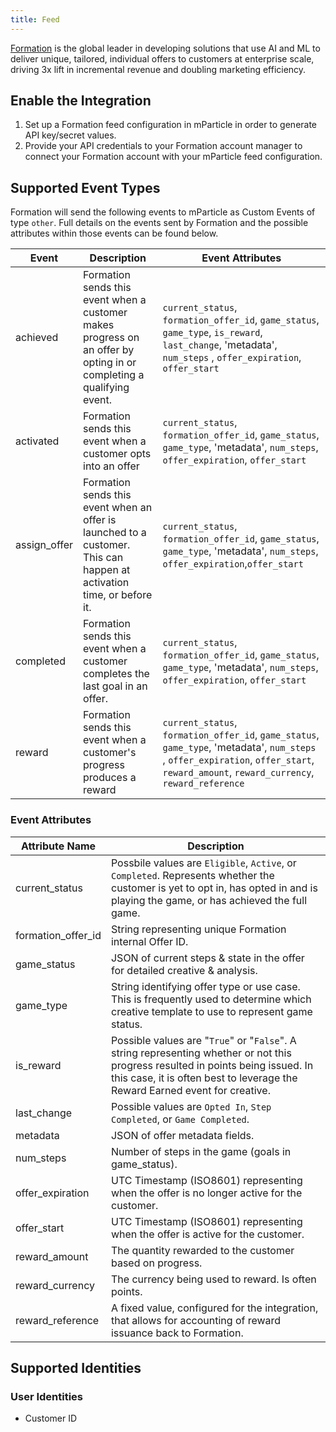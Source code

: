 ```yaml
---
title: Feed
---
```


[Formation](https://formation.ai/) is the global leader in developing solutions that use AI and ML to deliver unique, tailored, individual offers to customers at enterprise scale, driving 3x lift in incremental revenue and doubling marketing efficiency.

## Enable the Integration

1. Set up a Formation feed configuration in mParticle in order to generate API key/secret values.
2. Provide your API credentials to your Formation account manager to connect your Formation account with your mParticle feed configuration.

## Supported Event Types

Formation will send the following events to mParticle as Custom Events of type `other`. Full details on the events sent by Formation and the possible attributes within those events can be found below.

| Event | Description | Event Attributes | 
|---|---|---|
| achieved | Formation sends this event when a customer makes progress on an offer by opting in or completing a qualifying event. | `current_status`, `formation_offer_id`, `game_status`, `game_type`, `is_reward`,  `last_change`, 'metadata', `num_steps` , `offer_expiration`, `offer_start` |
| activated | Formation sends this event when a customer opts into an offer | `current_status`, `formation_offer_id`, `game_status`, `game_type`, 'metadata', `num_steps`, `offer_expiration`, `offer_start` | 
| assign_offer |  Formation sends this event when an offer is launched to a customer. This can happen at activation time, or before it. | `current_status`, `formation_offer_id`, `game_status`, `game_type`, 'metadata', `num_steps`, `offer_expiration`,`offer_start` |
| completed | Formation sends this event when a customer completes the last goal in an offer. | `current_status`, `formation_offer_id`, `game_status`, `game_type`, 'metadata', `num_steps`, `offer_expiration`, `offer_start` | 
| reward | Formation sends this event when a customer's progress produces a reward |  `current_status`, `formation_offer_id`, `game_status`, `game_type`, 'metadata', `num_steps` , `offer_expiration`,  `offer_start`, `reward_amount`, `reward_currency`, `reward_reference` | 

### Event Attributes

| Attribute Name | Description |
|---|---|
current_status | Possbile values are `Eligible`, `Active`, or `Completed`. Represents whether the customer is yet to opt in, has opted in and is playing the game, or has achieved the full game.
formation_offer_id | String representing unique Formation internal Offer ID.
game_status | JSON of current steps & state in the offer for detailed creative & analysis.
game_type | String identifying offer type or use case. This is frequently used to determine which creative template to use to represent game status.
is_reward | Possible values are "`True`" or "`False`". A string representing whether or not this progress resulted in points being issued. In this case, it is often best to leverage the Reward Earned event for creative.
last_change	| Possible values are `Opted In`, `Step Completed`, or `Game Completed`.
metadata | JSON of offer metadata fields.
num_steps | Number of steps in the game (goals in game_status).
offer_expiration | UTC Timestamp (ISO8601) representing when the offer is no longer active for the customer.
offer_start | UTC Timestamp (ISO8601) representing when the offer is active for the customer.
reward_amount | The quantity rewarded to the customer based on progress.
reward_currency | The currency being used to reward. Is often points.
reward_reference | A fixed value, configured for the integration, that allows for accounting of reward issuance back to Formation.

## Supported Identities

### User Identities

* Customer ID
